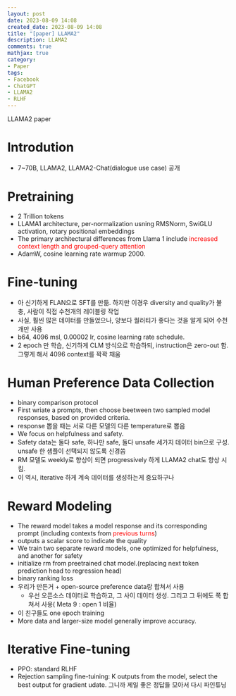 ```yaml
---
layout: post
date: 2023-08-09 14:08
created_date: 2023-08-09 14:08
title: "[paper] LLAMA2"
description: LLAMA2
comments: true
mathjax: true
category:
- Paper
tags:
- Facebook
- ChatGPT
- LLAMA2
- RLHF
---
```


LLAMA2 paper

<!--more-->

<style>
r{color:Red}
o{color:Orange}
g{color:Green}
</style>

# Introdution
- 7~70B, LLAMA2, LLAMA2-Chat(dialogue use case) 공개

# Pretraining
- 2 Trillion tokens
- LLAMA1 architecture, per-normalization usning RMSNorm, SwiGLU activation, rotary positional embeddings
- The primary architectural differences from Llama 1 include <r>increased context length and grouped-query attention</r>
- AdamW, cosine learning rate warmup 2000.

# Fine-tuning
- 아 신기하게 FLAN으로 SFT를 만듦. 하지만 이경우 diversity and quality가 불충, 사람이 직접 수천개의 레이블링 작업
- 사실, 훨씬 많은 데이터를 만들었으나, 양보다 퀄러티가 좋다는 것을 알게 되어 수천개만 사용
- b64, 4096 msl, 0.00002 lr, cosine learning rate schedule.
- 2 epoch 만 학습, 신기하게 CLM 방식으로 학습하되, instruction은 zero-out 함. 그렇게 해서 4096 context를 꽉꽉 채움

# Human Preference Data Collection
- binary comparison protocol
- First wriate a prompts, then choose beetween two sampled model responses, based on provided criteria.
- response 뽑을 때는 서로 다른 모델의 다른 temperature로 뽑음
- We focus on helpfulness and safety.
- Safety data는 둘다 safe, 하나만 safe, 둘다 unsafe 세가지 데이터 bin으로 구성. unsafe 한 샘플이 선택되지 않도록 신경씀
- RM 모델도 weekly로 향상이 되면 progressively 하게 LLAMA2 chat도 향상 시킴.
- 이 역시, iterative 하게 계속 데이터를 생성하는게 중요하구나

# Reward Modeling
- The reward model takes a model response and its corresponding prompt (including contexts from <r>previous turns</r>)
- outputs a scalar score to indicate the quality
- We train two separate reward models, one optimized for helpfulness, and another for safety
- initialize rm from preetrained chat model.(replacing next token prediction head to regression head)
- binary ranking loss
- 우리가 만든거 + open-source preference data랑 합쳐서 사용
  - 우선 오픈소스 데이터로 학습하고, 그 사이 데이터 생성. 그리고 그 뒤에도 쭉 합쳐서 사용( Meta 9 : open 1 비율)
- 이 친구들도 one epoch training
- More data and larger-size model generally improve accuracy.

# Iterative Fine-tuning
- PPO: standard RLHF
- Rejection sampling fine-tuining: K outputs from the model, select the best output for gradient udate. 그니까 제일 좋은 정답들 모아서 다시 파인튜닝
